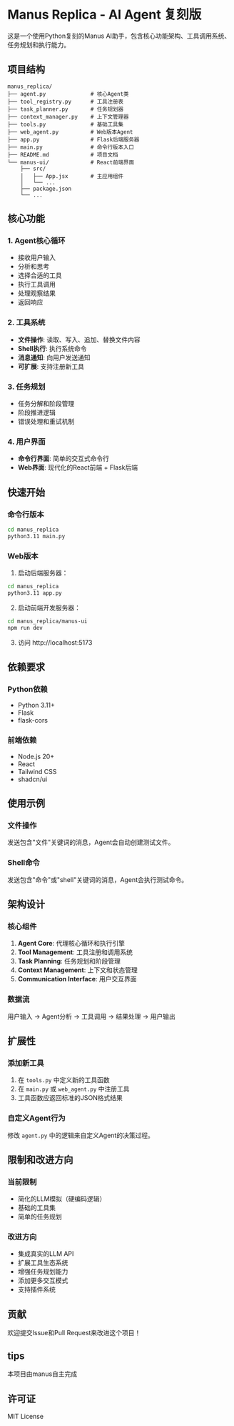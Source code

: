 # Manus Replica - AI Agent 复刻版

这是一个使用Python复刻的Manus AI助手，包含核心功能架构、工具调用系统、任务规划和执行能力。

## 项目结构

```
manus_replica/
├── agent.py              # 核心Agent类
├── tool_registry.py      # 工具注册表
├── task_planner.py       # 任务规划器
├── context_manager.py    # 上下文管理器
├── tools.py              # 基础工具集
├── web_agent.py          # Web版本Agent
├── app.py                # Flask后端服务器
├── main.py               # 命令行版本入口
├── README.md             # 项目文档
└── manus-ui/             # React前端界面
    ├── src/
    │   ├── App.jsx       # 主应用组件
    │   └── ...
    ├── package.json
    └── ...
```

## 核心功能

### 1. Agent核心循环
- 接收用户输入
- 分析和思考
- 选择合适的工具
- 执行工具调用
- 处理观察结果
- 返回响应

### 2. 工具系统
- **文件操作**: 读取、写入、追加、替换文件内容
- **Shell执行**: 执行系统命令
- **消息通知**: 向用户发送通知
- **可扩展**: 支持注册新工具

### 3. 任务规划
- 任务分解和阶段管理
- 阶段推进逻辑
- 错误处理和重试机制

### 4. 用户界面
- **命令行界面**: 简单的交互式命令行
- **Web界面**: 现代化的React前端 + Flask后端

## 快速开始

### 命令行版本

```bash
cd manus_replica
python3.11 main.py
```

### Web版本

1. 启动后端服务器：
```bash
cd manus_replica
python3.11 app.py
```

2. 启动前端开发服务器：
```bash
cd manus_replica/manus-ui
npm run dev
```

3. 访问 http://localhost:5173

## 依赖要求

### Python依赖
- Python 3.11+
- Flask
- flask-cors

### 前端依赖
- Node.js 20+
- React
- Tailwind CSS
- shadcn/ui

## 使用示例

### 文件操作
发送包含"文件"关键词的消息，Agent会自动创建测试文件。

### Shell命令
发送包含"命令"或"shell"关键词的消息，Agent会执行测试命令。

## 架构设计

### 核心组件
1. **Agent Core**: 代理核心循环和执行引擎
2. **Tool Management**: 工具注册和调用系统
3. **Task Planning**: 任务规划和阶段管理
4. **Context Management**: 上下文和状态管理
5. **Communication Interface**: 用户交互界面

### 数据流
用户输入 → Agent分析 → 工具调用 → 结果处理 → 用户输出

## 扩展性

### 添加新工具
1. 在 `tools.py` 中定义新的工具函数
2. 在 `main.py` 或 `web_agent.py` 中注册工具
3. 工具函数应返回标准的JSON格式结果

### 自定义Agent行为
修改 `agent.py` 中的逻辑来自定义Agent的决策过程。

## 限制和改进方向

### 当前限制
- 简化的LLM模拟（硬编码逻辑）
- 基础的工具集
- 简单的任务规划

### 改进方向
- 集成真实的LLM API
- 扩展工具生态系统
- 增强任务规划能力
- 添加更多交互模式
- 支持插件系统

## 贡献

欢迎提交Issue和Pull Request来改进这个项目！

## tips
本项目由manus自主完成  
## 许可证

MIT License

